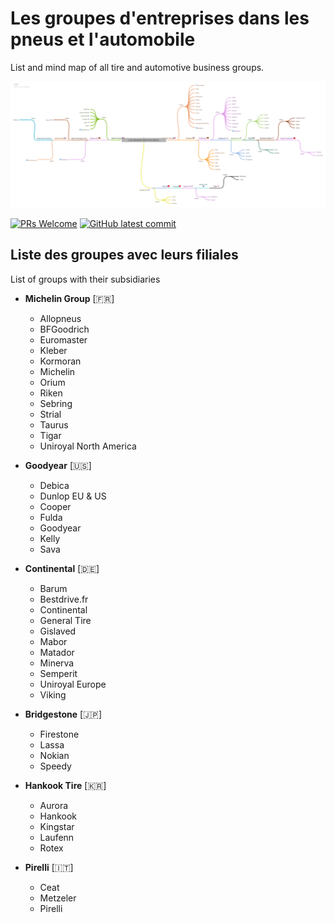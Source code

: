 # Les groupes d'entreprises dans les pneus et l'automobile

List and mind map of all tire and automotive business groups.

![Groupes entreprises pneus automobile](Les_groupes_dans_les_pneus.png?raw=true "Les groupes d'entreprises dans les pneus et l'automobile")

[![PRs Welcome](https://img.shields.io/badge/PRs-welcome-brightgreen.svg?style=flat-square)](https://github.com/d0tcom/les-groupes-dans-les-pneus/pulls)
[![GitHub latest commit](https://badgen.net/github/last-commit/d0tcom/les-groupes-dans-les-pneus)](https://GitHub.com/d0tcom/les-groupes-dans-les-pneus/commit/)

## Liste des groupes avec leurs filiales

List of groups with their subsidiaries

- **Michelin Group** [🇫🇷]

  - Allopneus
  - BFGoodrich
  - Euromaster
  - Kleber
  - Kormoran
  - Michelin
  - Orium
  - Riken
  - Sebring
  - Strial
  - Taurus
  - Tigar
  - Uniroyal North America

- **Goodyear** [🇺🇸]

  - Debica
  - Dunlop EU & US
  - Cooper
  - Fulda
  - Goodyear
  - Kelly
  - Sava

- **Continental** [🇩🇪]

  - Barum
  - Bestdrive.fr
  - Continental
  - General Tire
  - Gislaved
  - Mabor
  - Matador
  - Minerva
  - Semperit
  - Uniroyal Europe
  - Viking

- **Bridgestone** [🇯🇵]

  - Firestone
  - Lassa
  - Nokian
  - Speedy

- **Hankook Tire** [🇰🇷]

  - Aurora
  - Hankook
  - Kingstar
  - Laufenn
  - Rotex

- **Pirelli** [🇮🇹]

  - Ceat
  - Metzeler
  - Pirelli
